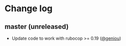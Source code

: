 # Change log

## master (unreleased)

* Update code to work with rubocop >= 0.19 ([@geniou][])


[@geniou]: https://github.com/geniou

